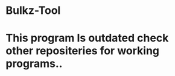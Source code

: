 # Bulkz-Tool
<h1> This program Is outdated check other repositeries for working programs.. </h1>

  
